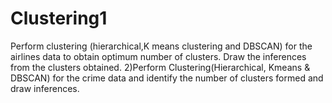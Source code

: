 # Clustering1
Perform clustering (hierarchical,K means clustering and DBSCAN) for the airlines data to obtain optimum number of clusters.  Draw the inferences from the clusters obtained.     2)Perform Clustering(Hierarchical, Kmeans &amp; DBSCAN) for the crime data and identify the number of clusters formed and draw inferences.
